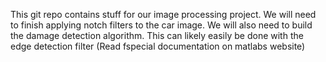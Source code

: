 This git repo contains stuff for our image processing project. We will need to finish applying notch filters to the car image. We will also need to build the damage detection algorithm. This can likely easily be done with the edge detection filter (Read fspecial documentation on matlabs website)
